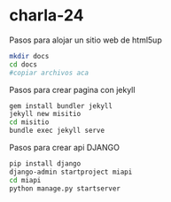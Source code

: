 # charla-24

Pasos para alojar un sitio web de html5up
```bash
mkdir docs
cd docs
#copiar archivos aca
```

Pasos para crear pagina con jekyll
```bash
gem install bundler jekyll
jekyll new misitio
cd misitio
bundle exec jekyll serve
```

Pasos para crear api DJANGO
```bash
pip install django
django-admin startproject miapi
cd miapi
python manage.py startserver
```

